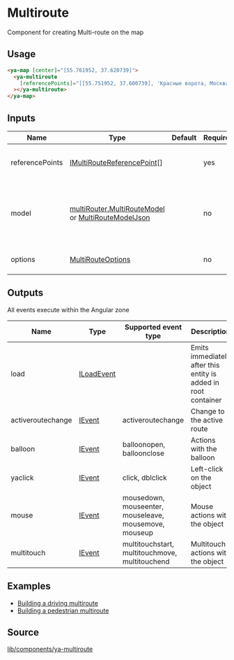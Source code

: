 # Multiroute

Component for creating Multi-route on the map

## Usage

```html
<ya-map [center]="[55.761952, 37.620739]">
  <ya-multiroute
    [referencePoints]="[[55.751952, 37.600739], 'Красные ворота, Москва']"
  ></ya-multiroute>
</ya-map>
```

## Inputs

| Name            | Type                                                   | Default | Required | Description                                                      |
| --------------- | ------------------------------------------------------ | ------- | -------- | ---------------------------------------------------------------- |
| referencePoints | [IMultiRouteReferencePoint][][]                        |         | yes      | Reference points for the multi-route                             |
| model           | [multiRouter.MultiRouteModel] or [MultiRouteModelJson] |         | no       | The data model of a multi-route, or the model description object |
| options         | [MultiRouteOptions]                                    |         | no       | Options for the multiroute                                       |

[imultiroutereferencepoint]: https://tech.yandex.ru/maps/jsapi/doc/2.1/ref/reference/IMultiRouteReferencePoint-docpage/
[multirouter.multiroutemodel]: https://tech.yandex.ru/maps/jsapi/doc/2.1/ref/reference/multiRouter.MultiRouteModel-docpage/
[multiroutemodeljson]: https://tech.yandex.ru/maps/jsapi/doc/2.1/ref/reference/IMultiRouteModelJson-docpage/
[multirouteoptions]: https://tech.yandex.ru/maps/jsapi/doc/2.1/ref/reference/multiRouter.MultiRoute-docpage/#multiRouter.MultiRoute__param-options

## Outputs

All events execute within the Angular zone

| Name              | Type         | Supported event type                                  | Description                                                    |
| ----------------- | ------------ | ----------------------------------------------------- | -------------------------------------------------------------- |
| load              | [ILoadEvent] |                                                       | Emits immediately after this entity is added in root container |
| activeroutechange | [IEvent]     | activeroutechange                                     | Change to the active route                                     |
| balloon           | [IEvent]     | balloonopen, balloonclose                             | Actions with the balloon                                       |
| yaclick           | [IEvent]     | click, dblclick                                       | Left-click on the object                                       |
| mouse             | [IEvent]     | mousedown, mouseenter, mouseleave, mousemove, mouseup | Mouse actions with the object                                  |
| multitouch        | [IEvent]     | multitouchstart, multitouchmove, multitouchend        | Multitouch actions with the object                             |

[iloadevent]: interfaces/load-event.md
[ievent]: interfaces/event.md

## Examples

- [Building a driving multiroute](https://stackblitz.com/edit/multiroute)
- [Building a pedestrian multiroute](https://stackblitz.com/edit/multiroute-pedestrian)

## Source

[lib/components/ya-multiroute](https://github.com/ddubrava/angular8-yandex-maps/tree/master/projects/angular8-yandex-maps/src/lib/components/ya-multiroute)
